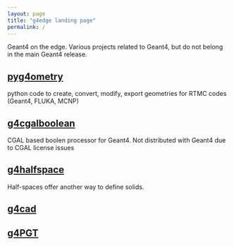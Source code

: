 ```yaml
---
layout: page
title: "g4edge landing page"
permalink: /
---
```


Geant4 on the edge. Various projects related to Geant4, but do not belong in the main Geant4 release.  

## [pyg4ometry](./pyg4ometry.html)

python code to create, convert, modify, export geometries for RTMC codes (Geant4, FLUKA, MCNP) 

## [g4cgalboolean](./g4cgalboolean)

CGAL based boolen processor for Geant4. Not distributed with Geant4 due to CGAL license issues 

## [g4halfspace](https://github.com/g4edge/g4halfspace)

Half-spaces offer another way to define solids. 

## [g4cad](https://github.com/g4edge/g4cad)

## [g4PGT](https://github.com/g4edge/g4PGT)